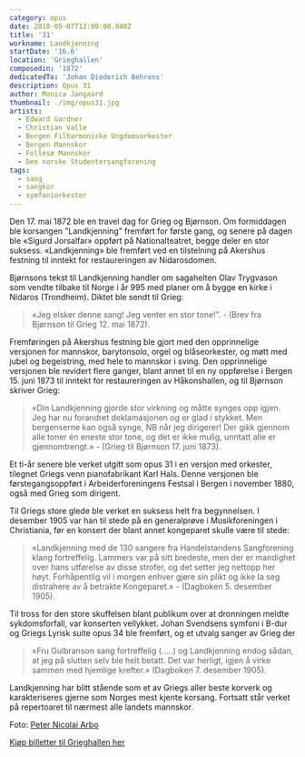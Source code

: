```yaml
---
category: opus
date: 2018-05-07T12:00:00.048Z
title: '31'
workname: Landkjenning
startDate: '16.6'
location: 'Grieghallen'
composedin: '1872'
dedicatedTo: 'Johan Diederich Behrens'
description: Opus 31
author: Monica Jangaard
thumbnail: ./img/opus31.jpg
artists:
  - Edward Gardner
  - Christian Valle
  - Bergen Filharmoniske Ungdomsorkester
  - Bergen Mannskor
  - Follesø Mannskor
  - Den norske Studentersangforening
tags:
  - sang
  - sangkor
  - symfoniorkester
---
```

Den 17. mai 1872 ble en travel dag for Grieg og Bjørnson. Om formiddagen ble korsangen ”Landkjenning” fremført for første gang, og senere på dagen ble «Sigurd Jorsalfar» oppført på Nationalteatret, begge deler en stor suksess. «Landkjenning» ble fremført ved en tilstelning på Akershus festning til inntekt for restaureringen av Nidarosdomen.

Bjørnsons tekst til Landkjenning handler om sagahelten Olav Trygvason som vendte tilbake til Norge i år 995 med planer om å bygge en kirke i Nidaros (Trondheim). Diktet ble sendt til Grieg:

>«Jeg elsker denne sang! Jeg venter en stor tone!”. - (Brev fra Bjørnson til Grieg 12. mai 1872).

Fremføringen på Akershus festning ble gjort med den opprinnelige versjonen for mannskor, barytonsolo, orgel og blåseorkester, og møtt med jubel og begeistring, med hele to mannskor i sving. Den opprinnelige versjonen ble revidert flere ganger, blant annet til en ny oppførelse i Bergen 15. juni 1873 til inntekt for restaureringen av Håkonshallen, og til Bjørnson skriver Grieg:

> «Din Landkjenning gjorde stor virkning og måtte synges opp igjen. Jeg har nu forandret deklamasjonen og er glad i stykket. Men bergenserne kan også synge, NB når jeg dirigerer! Der gikk gjennom alle toner én eneste stor tone, og det er ikke mulig, unntatt alle er gjennomtrengt.» - (Grieg til Bjørnson 17. juni 1873).

Et ti-år senere ble verket utgitt som opus 31 i en versjon med orkester, tilegnet Griegs venn pianofabrikant Karl Hals. Denne versjonen ble førstegangsoppført i Arbeiderforeningens Festsal i Bergen i november 1880, også med Grieg som dirigent.

Til Griegs store glede ble verket en suksess helt fra begynnelsen. I desember 1905 var han til stede på en generalprøve i Musikforeningen i Christiania, før en konsert der blant annet kongeparet skulle være til stede:

> «Landkjenning med de 130 sangere fra Handelstandens Sangforening klang fortreffelig. Lammers var på sitt bredeste, men der er mandighet over hans utførelse av disse strofer, og det setter jeg nettopp her høyt. Forhåpentlig vil i morgen enhver gjøre sin plikt og ikke la seg distrahere av å betrakte Kongeparet.» - (Dagboken 5. desember 1905).

Til tross for den store skuffelsen blant publikum over at dronningen meldte sykdomsforfall, var konserten vellykket. Johan Svendsens symfoni i B-dur og Griegs Lyrisk suite opus 34 ble fremført, og et utvalg sanger av Grieg der

> «Fru Gulbranson sang fortreffelig (…..) og Landkjenning endog sådan, at jeg på slutten selv ble helt betatt. Det var herligt, igjen å virke sammen med hjemlige krefter.» (Dagboken 7. desember 1905).

Landkjenning har blitt stående som et av Griegs aller beste korverk og karakteriseres gjerne som Norges mest kjente korsang. Fortsatt står verket på repertoaret til nærmest alle landets mannskor.

Foto: <a href="https://commons.wikimedia.org/wiki/File:Peter_Nicolai_Arbo-Olav_Tryggvasons_ankomst_til_Norge.jpg">Peter Nicolai Arbo</a>

<div class="button postButton"><a href="http://harmonien.no/konserter-og-billetter/2018/06/grieg-minutt-for-minutt/" target="_blank">Kjøp billetter til Grieghallen her</a></div>
